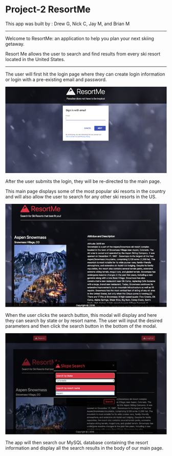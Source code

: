 # Project-2 ResortMe 
This app was built by : Drew G, Nick C, Jay M, and Brian M

<hr>

Welcome to ResortMe: an application to help you plan your next skiing getaway.

Resort Me allows the user to search and find results from every ski resort located in the United States.
<hr>

The user will first hit the login page where they can create login information or login with a pre-existing email and password.

![ffSS](public/images/resortMeLogin.png)

After the user submits the login, they will be re-directed to the main page. 

This main page displays some of the most popular ski resorts in the country and will also allow the user to search for any other ski resorts in the US.

![ffSS](public/images/resortMeMain.png)

When the user clicks the search button, this modal will display and here they can search by state or by resort name. The user will input the desired parameters and then click the search button in the bottom of the modal. 

![ffSS](public/images/resortMeModal.png)

The app will then search our MySQL database containing the resort information and display all the search results in the body of our main page.